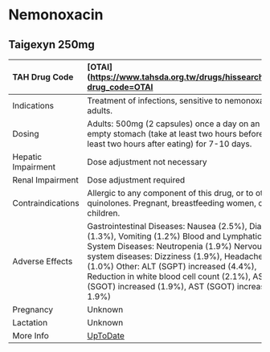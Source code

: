 # Nemonoxacin

## Taigexyn 250mg

| TAH Drug Code      | [OTAI](https://www.tahsda.org.tw/drugs/hissearch.php?drug_code=OTAI                                                                                                                                                                                                                                                                     |
|:-------------------|:----------------------------------------------------------------------------------------------------------------------------------------------------------------------------------------------------------------------------------------------------------------------------------------------------------------------------------------|
| Indications        | Treatment of infections, sensitive to nemonoxacin in adults.                                                                                                                                                                                                                                                                            |
| Dosing             | Adults: 500mg (2 capsules) once a day on an empty stomach (take at least two hours before or at least two hours after eating) for 7-10 days.                                                                                                                                                                                            |
| Hepatic Impairment | Dose adjustment not necessary                                                                                                                                                                                                                                                                                                           |
| Renal Impairment   | Dose adjustment required                                                                                                                                                                                                                                                                                                                |
| Contraindications  | Allergic to any component of this drug, or to other quinolones. Pregnant, breastfeeding women, or children.                                                                                                                                                                                                                             |
| Adverse Effects    | Gastrointestinal Diseases: Nausea (2.5%), Diarrhea (1.3%), Vomiting (1.2%) Blood and Lymphatic System Diseases: Neutropenia (1.9%) Nervous system diseases: Dizziness (1.9%), Headache (1.0%) Other: ALT (SGPT) increased (4.4%), Reduction in white blood cell count (2.1%), AST (SGOT) increased (1.9%), AST (SGOT) increased ( 1.9%) |
| Pregnancy          | Unknown                                                                                                                                                                                                                                                                                                                                 |
| Lactation          | Unknown                                                                                                                                                                                                                                                                                                                                 |
| More Info          | [UpToDate](https://www.uptodate.com/contents/nemonoxacin-drug-information)                                                                                                                                                                                                                                                              |

